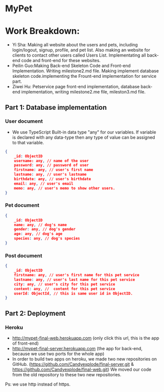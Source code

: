 # MyPet
# Work Breakdown:

* Yi Sha: Making all website about the users and pets, including login/logout, signup, profile, and pet list. Also making an website for clients to contact other users called Users List. Implementating all back-end code and front-end for these websites.
* Peilin Guo:Making Back-end Skeleton Code and Front-end Implementation. Writing milestone2.md file. Making implement database skeleton code.implementing the Frount-end implementation for service part.
* Ziwei Hu: Petservice page front-end implementation, database back-end implementation, writing milestone2.me file, mileston3.md file. 



## Part 1: Database implementation

### User document

- We use TypeScript Built-in data type "any" for our variables. If variable is declared with any data-type then any type of value can be assigned to that variable. 

```json
{
    _id: ObjectID
    username: any, // name of the user 
    password: any, // password of user
    firstname: any, // user's first name
    lastname: any, // user's lastname
    birthdate: any, // user's birthdate 
    email: any, // user's email 
    memo: any, // user's memo to show other users. 
}
```
  
### Pet document

```json
{
    _id: ObjectID
    name: any, // dog's name 
    gender: any, // dog's gender
    age: any, // dog's age 
    species: any, // dog's species
}
```

### Post document

```json
{
    _id: ObjectID
    firstname: any, // user's first name for this pet service   
    lastname: any, // user's last name for this pet service 
    city: any, // user's city for this pet service 
    content: any, //  content for this pet service
    userId: ObjectId, // this is same user id in ObjectID.
}
```



## Part 2: Deployment

### Heroku

- http://mypet-final-web.herokuapp.com (only click this url, this is the app of front-end)
- http://mypet-final-server.herokuapp.com (the app for back-end, because we use two ports for the whole app)
- In order to build two apps on heroku, we made two new repositories on GitHub. (https://github.com/Candyexplode/final-server.git & https://github.com/Candyexplode/final-web.git) We moved our code from the old repository to these two new repositories.

Ps: we use http instead of https.

